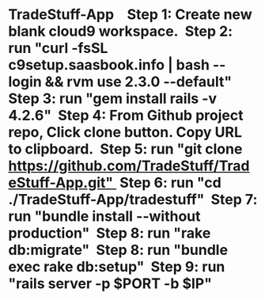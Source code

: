 # TradeStuff-App    Step 1: Create new blank cloud9 workspace.  Step 2: run "curl -fsSL c9setup.saasbook.info | bash --login && rvm use 2.3.0 --default"  Step 3: run "gem install rails -v 4.2.6"  Step 4: From Github project repo, Click clone button. Copy URL to clipboard.  Step 5: run "git clone https://github.com/TradeStuff/TradeStuff-App.git"  Step 6: run "cd ./TradeStuff-App/tradestuff"  Step 7: run "bundle install --without production"  Step 8: run "rake db:migrate"  Step 8: run "bundle exec rake db:setup"  Step 9: run "rails server -p $PORT -b $IP"  

